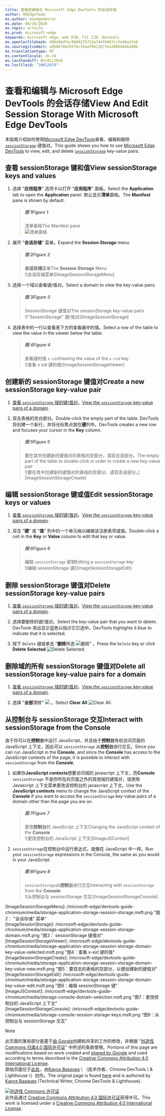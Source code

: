 ```yaml
---
title: 查看和编辑与 Microsoft Edge DevTools 的会话存储
author: MSEdgeTeam
ms.author: msedgedevrel
ms.date: 04/30/2020
ms.topic: article
ms.prod: microsoft-edge
keywords: microsoft edge、web 开发、f12 工具、devtools
ms.openlocfilehash: d90d4bd7ec9b8927b713a744fb067cc5e96a1fe6
ms.sourcegitcommit: ad68bfbb355f6cfdaaf6612b77ea3985d4d6a58b
ms.translationtype: MT
ms.contentlocale: zh-CN
ms.lasthandoff: 05/01/2020
ms.locfileid: "10612079"
---
```

<!-- Copyright Kayce Basques 

   Licensed under the Apache License, Version 2.0 (the "License");
   you may not use this file except in compliance with the License.
   You may obtain a copy of the License at

       https://www.apache.org/licenses/LICENSE-2.0

   Unless required by applicable law or agreed to in writing, software
   distributed under the License is distributed on an "AS IS" BASIS,
   WITHOUT WARRANTIES OR CONDITIONS OF ANY KIND, either express or implied.
   See the License for the specific language governing permissions and
   limitations under the License.  -->





# <span data-ttu-id="248ef-103">查看和编辑与 Microsoft Edge DevTools 的会话存储</span><span class="sxs-lookup"><span data-stu-id="248ef-103">View And Edit Session Storage With Microsoft Edge DevTools</span></span>   

  

<span data-ttu-id="248ef-104">本指南介绍如何使用[Microsoft Edge DevTools][MicrosoftEdgeDevTools]查看、编辑和删除 [`sessionStorage`][MDNSessionStorage] 键值对。</span><span class="sxs-lookup"><span data-stu-id="248ef-104">This guide shows you how to use [Microsoft Edge DevTools][MicrosoftEdgeDevTools] to view, edit, and delete [`sessionStorage`][MDNSessionStorage] key-value pairs.</span></span>  

## <span data-ttu-id="248ef-105">查看 sessionStorage 键和值</span><span class="sxs-lookup"><span data-stu-id="248ef-105">View sessionStorage keys and values</span></span>   

1.  <span data-ttu-id="248ef-106">选择 "**应用程序**" 选项卡以打开 "**应用程序**" 面板。</span><span class="sxs-lookup"><span data-stu-id="248ef-106">Select the **Application** tab to open the **Application** panel.</span></span>  <span data-ttu-id="248ef-107">默认显示**清单**窗格。</span><span class="sxs-lookup"><span data-stu-id="248ef-107">The **Manifest** pane is shown by default.</span></span>  
    
    > ##### <span data-ttu-id="248ef-108">图 1</span><span class="sxs-lookup"><span data-stu-id="248ef-108">Figure 1</span></span>  
    > <span data-ttu-id="248ef-109">清单窗格</span><span class="sxs-lookup"><span data-stu-id="248ef-109">The Manifest pane</span></span>  
    > ![清单窗格][ImageManifest]  

1.  <span data-ttu-id="248ef-111">展开 "**会话存储**" 菜单。</span><span class="sxs-lookup"><span data-stu-id="248ef-111">Expand the **Session Storage** menu.</span></span>  
    
    > ##### <span data-ttu-id="248ef-112">图 2</span><span class="sxs-lookup"><span data-stu-id="248ef-112">Figure 2</span></span>  
    > <span data-ttu-id="248ef-113">**会话存储**菜单</span><span class="sxs-lookup"><span data-stu-id="248ef-113">The **Session Storage** Menu</span></span>  
    > ![会话存储菜单][ImageSessionStorageMenu]  

1.  <span data-ttu-id="248ef-115">选择一个域以查看键/值对。</span><span class="sxs-lookup"><span data-stu-id="248ef-115">Select a domain to view the key-value pairs.</span></span>  
    
    > ##### <span data-ttu-id="248ef-116">图 3</span><span class="sxs-lookup"><span data-stu-id="248ef-116">Figure 3</span></span>  
    > <span data-ttu-id="248ef-117">SessionStorage 键值对</span><span class="sxs-lookup"><span data-stu-id="248ef-117">The sessionStorage key-value pairs</span></span>  
    > !["SessionStorage" 键/值对][ImageSessionStorage]  

1.  <span data-ttu-id="248ef-119">选择表中的一行以查看表下方的查看器中的值。</span><span class="sxs-lookup"><span data-stu-id="248ef-119">Select a row of the table to view the value in the viewer below the table.</span></span>  
    
    > ##### <span data-ttu-id="248ef-120">图 4</span><span class="sxs-lookup"><span data-stu-id="248ef-120">Figure 4</span></span>  
    > <span data-ttu-id="248ef-121">查看键的值 `x-sid`</span><span class="sxs-lookup"><span data-stu-id="248ef-121">Viewing the value of the `x-sid` key</span></span>  
    > ![查看 x sid 键的值][ImageSessionStorageViewer]  

## <span data-ttu-id="248ef-123">创建新的 sessionStorage 键值对</span><span class="sxs-lookup"><span data-stu-id="248ef-123">Create a new sessionStorage key-value pair</span></span>   

1.  <span data-ttu-id="248ef-124">[查看 `sessionStorage` 域的键/值对](#view-sessionstorage-keys-and-values)。</span><span class="sxs-lookup"><span data-stu-id="248ef-124">[View the `sessionStorage` key-value pairs of a domain](#view-sessionstorage-keys-and-values).</span></span>  
1.  <span data-ttu-id="248ef-125">双击表格的空白部分。</span><span class="sxs-lookup"><span data-stu-id="248ef-125">Double-click the empty part of the table.</span></span>  <span data-ttu-id="248ef-126">DevTools 将创建一个新行，并将光标焦点放在**键**列中。</span><span class="sxs-lookup"><span data-stu-id="248ef-126">DevTools creates a new row and focuses your cursor in the **Key** column.</span></span>  
    
    > ##### <span data-ttu-id="248ef-127">图 5</span><span class="sxs-lookup"><span data-stu-id="248ef-127">Figure 5</span></span>  
    > <span data-ttu-id="248ef-128">要在其中创建新的键值对的表格的空部分，请双击该部分。</span><span class="sxs-lookup"><span data-stu-id="248ef-128">The empty part of the table to double-click in order to create a new key-value pair</span></span>  
    > ![要在其中创建新的键值对的表格的空部分，请双击该部分。][ImageSessionStorageCreate]  

## <span data-ttu-id="248ef-130">编辑 sessionStorage 键或值</span><span class="sxs-lookup"><span data-stu-id="248ef-130">Edit sessionStorage keys or values</span></span>   

1.  <span data-ttu-id="248ef-131">[查看 `sessionStorage` 域的键/值对](#view-sessionstorage-keys-and-values)。</span><span class="sxs-lookup"><span data-stu-id="248ef-131">[View the `sessionStorage` key-value pairs of a domain](#view-sessionstorage-keys-and-values).</span></span>  
1.  <span data-ttu-id="248ef-132">双击 "**键**" 或 "**值**" 列中的一个单元格以编辑该注册表项或值。</span><span class="sxs-lookup"><span data-stu-id="248ef-132">Double-click a cell in the **Key** or **Value** column to edit that key or value.</span></span>  
    
    > ##### <span data-ttu-id="248ef-133">图 6</span><span class="sxs-lookup"><span data-stu-id="248ef-133">Figure 6</span></span>  
    > <span data-ttu-id="248ef-134">编辑 `sessionStorage` 密钥</span><span class="sxs-lookup"><span data-stu-id="248ef-134">Editing a `sessionStorage` key</span></span>  
    > ![编辑 sessionStorage 键][ImageSessionStorageEdit]  

## <span data-ttu-id="248ef-136">删除 sessionStorage 键值对</span><span class="sxs-lookup"><span data-stu-id="248ef-136">Delete sessionStorage key-value pairs</span></span>   

1.  <span data-ttu-id="248ef-137">[查看 `sessionStorage` 域的键/值对](#view-sessionstorage-keys-and-values)。</span><span class="sxs-lookup"><span data-stu-id="248ef-137">[View the `sessionStorage` key-value pairs of a domain](#view-sessionstorage-keys-and-values).</span></span>  
1.  <span data-ttu-id="248ef-138">选择要删除的键/值对。</span><span class="sxs-lookup"><span data-stu-id="248ef-138">Select the key-value pair that you want to delete.</span></span>  <span data-ttu-id="248ef-139">DevTools 突出显示蓝色以指示它已选中。</span><span class="sxs-lookup"><span data-stu-id="248ef-139">DevTools highlights it blue to indicate that it is selected.</span></span>  

1.  <span data-ttu-id="248ef-140">按下 `Delete` 键或单击 "**删除**所选 ![ 删除" ][ImageDeleteIcon] 。</span><span class="sxs-lookup"><span data-stu-id="248ef-140">Press the `Delete` key or click **Delete Selected** ![Delete Selected][ImageDeleteIcon].</span></span>  

## <span data-ttu-id="248ef-141">删除域的所有 sessionStorage 键值对</span><span class="sxs-lookup"><span data-stu-id="248ef-141">Delete all sessionStorage key-value pairs for a domain</span></span>   

1.  <span data-ttu-id="248ef-142">[查看 `sessionStorage` 域的键/值对](#view-sessionstorage-keys-and-values)。</span><span class="sxs-lookup"><span data-stu-id="248ef-142">[View the `sessionStorage` key-value pairs of a domain](#view-sessionstorage-keys-and-values).</span></span>  

1.  <span data-ttu-id="248ef-143">选择 "**全部**清除" ![ ][ImageClearIcon] 。</span><span class="sxs-lookup"><span data-stu-id="248ef-143">Select **Clear All** ![Clear All][ImageClearIcon].</span></span>  

## <span data-ttu-id="248ef-144">从控制台与 sessionStorage 交互</span><span class="sxs-lookup"><span data-stu-id="248ef-144">Interact with sessionStorage from the Console</span></span>   

<span data-ttu-id="248ef-145">由于你可以在**控制台**中运行 JavaScript，并且由于**控制台**有权访问页面的 JavaScript 上下文，因此可以 `sessionStorage` 从**控制台**进行交互。</span><span class="sxs-lookup"><span data-stu-id="248ef-145">Since you can run JavaScript in the **Console**, and since the **Console** has access to the JavaScript contexts of the page, it is possible to interact with `sessionStorage` from the **Console**.</span></span>  

1.  <span data-ttu-id="248ef-146">如果你**JavaScript contexts**想要访问域的 javascript 上下文，而**Console** `sessionStorage` 不是你所在的页面之外的其他域的键值对，请使用 Javascript 上下文菜单更改该控制台的 javascript 上下文。</span><span class="sxs-lookup"><span data-stu-id="248ef-146">Use the **JavaScript contexts** menu to change the JavaScript context of the **Console** if you want to access the `sessionStorage` key-value pairs of a domain other than the page you are on.</span></span>  
    
    > ##### <span data-ttu-id="248ef-147">图 7</span><span class="sxs-lookup"><span data-stu-id="248ef-147">Figure 7</span></span>  
    > <span data-ttu-id="248ef-148">更改**控制台**的 JavaScript 上下文</span><span class="sxs-lookup"><span data-stu-id="248ef-148">Changing the JavaScript context of the **Console**</span></span>  
    > ![更改控制台的 JavaScript 上下文][ImageJSContext]  

1.  <span data-ttu-id="248ef-150">`sessionStorage`在控制台中运行表达式，就像在 JavaScript 中一样。</span><span class="sxs-lookup"><span data-stu-id="248ef-150">Run your `sessionStorage` expressions in the Console, the same as you would in your JavaScript.</span></span>  
    
    > ##### <span data-ttu-id="248ef-151">图 8</span><span class="sxs-lookup"><span data-stu-id="248ef-151">Figure 8</span></span>  
    > <span data-ttu-id="248ef-152">`sessionStorage`从**控制台**进行交互</span><span class="sxs-lookup"><span data-stu-id="248ef-152">Interacting with `sessionStorage` from the **Console**</span></span>  
    > ![从控制台与 sessionStorage 交互][ImageSessionStorageConsole]  

   

  

<!-- image links -->  

[ImageClearIcon]: /microsoft-edge/devtools-guide-chromium/media/clear-icon.msft.png  
[ImageDeleteIcon]: /microsoft-edge/devtools-guide-chromium/media/delete-icon.msft.png  

[ImageManifest]: /microsoft-edge/devtools-guide-chromium/media/storage-application-manifest.msft.png "图1：清单窗格"  
[ImageSessionStorageMenu]: /microsoft-edge/devtools-guide-chromium/media/storage-application-storage-session-storage.msft.png "图2： "会话存储" 菜单"  
[ImageSessionStorage]: /microsoft-edge/devtools-guide-chromium/media/storage-application-storage-session-storage-domain.msft.png "图3： sessionStorage 键值对"  
[ImageSessionStorageViewer]: /microsoft-edge/devtools-guide-chromium/media/storage-application-storage-session-storage-domain-key-value-selected.msft.png "图4：查看 x-sid 键的值"  
[ImageSessionStorageCreate]: /microsoft-edge/devtools-guide-chromium/media/storage-application-storage-session-storage-domain-key-value-new.msft.png "图5：要双击的表格的空部分，以便创建新的键值对"  
[ImageSessionStorageEdit]: /microsoft-edge/devtools-guide-chromium/media/storage-application-storage-session-storage-domain-key-value-edit.msft.png "图6：编辑 sessionStorage 键"  
[ImageJSContext]: /microsoft-edge/devtools-guide-chromium/media/storage-console-domain-selection.msft.png "图7：更改控制台的 JavaScript 上下文"  
[ImageSessionStorageConsole]: /microsoft-edge/devtools-guide-chromium/media/storage-console-session-storage-keys.msft.png "图8：从控制台与 sessionStorage 交互"  

<!-- links -->  

[MicrosoftEdgeDevTools]: /microsoft-edge/devtools-guide-chromium "Microsoft Edge （Chromium）开发人员工具"  

[MDNSessionStorage]: https://developer.mozilla.org/docs/Web/API/Window/sessionStorage "SessionStorage |MDN"  

> [!NOTE]
> <span data-ttu-id="248ef-164">此页面的某些部分是基于[由 Google][GoogleSitePolicies]创建和共享的工作的修改，并根据 "[创造性 Commons 归属4.0 国际许可证][CCA4IL]" 中所述的条款使用。</span><span class="sxs-lookup"><span data-stu-id="248ef-164">Portions of this page are modifications based on work created and [shared by Google][GoogleSitePolicies] and used according to terms described in the [Creative Commons Attribution 4.0 International License][CCA4IL].</span></span>  
> <span data-ttu-id="248ef-165">原始页面位于[此处](https://developers.google.com/web/tools/chrome-devtools/storage/sessionstorage)，由[Kayce Basques][KayceBasques] \ （技术作者、Chrome DevTools \ & Lighthouse \）创作。</span><span class="sxs-lookup"><span data-stu-id="248ef-165">The original page is found [here](https://developers.google.com/web/tools/chrome-devtools/storage/sessionstorage) and is authored by [Kayce Basques][KayceBasques] \(Technical Writer, Chrome DevTools \& Lighthouse\).</span></span>  

[![创造性 Commons 许可证][CCby4Image]][CCA4IL]  
<span data-ttu-id="248ef-167">此作品通过 [Creative Commons Attribution 4.0 国际许可证][CCA4IL]获得许可。</span><span class="sxs-lookup"><span data-stu-id="248ef-167">This work is licensed under a [Creative Commons Attribution 4.0 International License][CCA4IL].</span></span>  

[CCA4IL]: https://creativecommons.org/licenses/by/4.0  
[CCby4Image]: https://i.creativecommons.org/l/by/4.0/88x31.png  
[GoogleSitePolicies]: https://developers.google.com/terms/site-policies  
[KayceBasques]: https://developers.google.com/web/resources/contributors/kaycebasques  
